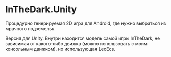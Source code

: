 # InTheDark.Unity

Процедурно генерируемая 2D игра для Android, где нужно выбраться из мрачного подземелья.

Версия для Unity.
Внутри находится модель самой игры InTheDark, не зависимая от какого-либо движка (можно использовать с моим консольным движком), но использующая LeoEcs.
